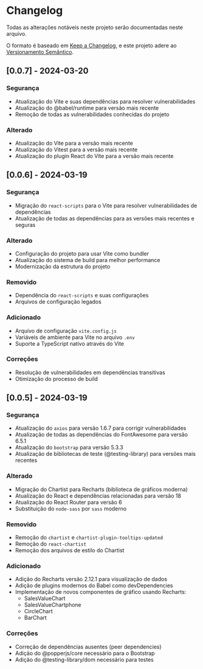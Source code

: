 # Changelog

Todas as alterações notáveis neste projeto serão documentadas neste arquivo.

O formato é baseado em [Keep a Changelog](https://keepachangelog.com/pt-BR/1.0.0/),
e este projeto adere ao [Versionamento Semântico](https://semver.org/lang/pt-BR/).

## [0.0.7] - 2024-03-20

### Segurança
- Atualização do Vite e suas dependências para resolver vulnerabilidades
- Atualização do @babel/runtime para versão mais recente
- Remoção de todas as vulnerabilidades conhecidas do projeto

### Alterado
- Atualização do Vite para a versão mais recente
- Atualização do Vitest para a versão mais recente
- Atualização do plugin React do Vite para a versão mais recente

## [0.0.6] - 2024-03-19

### Segurança
- Migração do `react-scripts` para o Vite para resolver vulnerabilidades de dependências
- Atualização de todas as dependências para as versões mais recentes e seguras

### Alterado
- Configuração do projeto para usar Vite como bundler
- Atualização do sistema de build para melhor performance
- Modernização da estrutura do projeto

### Removido
- Dependência do `react-scripts` e suas configurações
- Arquivos de configuração legados

### Adicionado
- Arquivo de configuração `vite.config.js`
- Variáveis de ambiente para Vite no arquivo `.env`
- Suporte a TypeScript nativo através do Vite

### Correções
- Resolução de vulnerabilidades em dependências transitivas
- Otimização do processo de build

## [0.0.5] - 2024-03-19

### Segurança
- Atualização do `axios` para versão 1.6.7 para corrigir vulnerabilidades
- Atualização de todas as dependências do FontAwesome para versão 6.5.1
- Atualização do `bootstrap` para versão 5.3.3
- Atualização de bibliotecas de teste (@testing-library) para versões mais recentes

### Alterado
- Migração do Chartist para Recharts (biblioteca de gráficos moderna)
- Atualização do React e dependências relacionadas para versão 18
- Atualização do React Router para versão 6
- Substituição do `node-sass` por `sass` moderno

### Removido
- Remoção do `chartist` e `chartist-plugin-tooltips-updated`
- Remoção do `react-chartist`
- Remoção dos arquivos de estilo do Chartist

### Adicionado
- Adição do Recharts versão 2.12.1 para visualização de dados
- Adição de plugins modernos do Babel como devDependencies
- Implementação de novos componentes de gráfico usando Recharts:
  - SalesValueChart
  - SalesValueChartphone
  - CircleChart
  - BarChart

### Correções
- Correção de dependências ausentes (peer dependencies)
- Adição do @popperjs/core necessário para o Bootstrap
- Adição do @testing-library/dom necessário para testes 